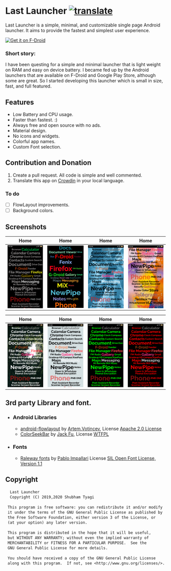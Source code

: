 # Last Launcher  [![translate](https://img.shields.io/badge/Translation-Crowdin-green)](https://crowdin.com/project/last-launcher)

Last Launcher is a simple, minimal, and customizable single page Android launcher. It aims to provide the fastest and simplest user experience.

[<img src="https://f-droid.org/badge/get-it-on.png" alt="Get it on F-Droid" height="50">](https://f-droid.org/packages/io.github.subhamtyagi.lastlauncher/)

### Short story:
I have been questing for a simple and minimal launcher that is light weight on RAM and easy on device battery. I became fed up by the Android launchers that are available on F-Droid and Google Play Store, although some are great. So I started developing this launcher which is small in size, fast, and full featured.

## Features
* Low Battery and CPU usage.
* Faster than fastest. :)
* Always free and open source with no ads.
* Material design.
* No icons and widgets.
* Colorful app names.
* Custom Font selection.


## Contribution and Donation
1. Create a pull request. All code is simple and well commented.
2. Translate this app on [Crowdin](https://crowdin.com/project/last-launcher) in your local language.

### To do
* [ ] FlowLayout improvements.
* [ ] Background colors.

## Screenshots
| Home|Home|Home|Home|
|:-:|:-:|:-:|:-:|
| ![Home](/fastlane/metadata/android/en-US/images/phoneScreenshots/1.png?raw=true "Home")| ![Home](/fastlane/metadata/android/en-US/images/phoneScreenshots/2.jpg?raw=true "Home")|![Home](/fastlane/metadata/android/en-US/images/phoneScreenshots/3.png?raw=true "Home")|![Home](/fastlane/metadata/android/en-US/images/phoneScreenshots/4.png?raw=true )|

| Home|Home|Home|Home|
|:-:|:-:|:-:|:-:|
| ![Home](/fastlane/metadata/android/en-US/images/phoneScreenshots/5.png?raw=true "Home")| ![Home](/fastlane/metadata/android/en-US/images/phoneScreenshots/6.png?raw=true "Home")|![Home](/fastlane/metadata/android/en-US/images/phoneScreenshots/7.png?raw=true "Home")|![Home](/fastlane/metadata/android/en-US/images/phoneScreenshots/8.png?raw=true )|

## 3rd party Library and font.
* ### Android Libraries
  * [android-flowlayout](https://github.com/ApmeM/android-flowlayout) by [Artem.Votincev](https://github.com/ApmeM), License [Apache 2.0 License](http://www.apache.org/licenses/LICENSE-2.0)
  * [ColorSeekBar](https://github.com/rtugeek/ColorSeekBar) by [Jack Fu](https://github.com/rtugeek), License [WTFPL](http://www.wtfpl.net/)
* ### Fonts 
  * [Raleway fonts](https://github.com/impallari/Raleway/) by [Pablo Impallari](https://github.com/impallari) License [SIL Open Font License, Version 1.1](http://scripts.sil.org/OFL)

## Copyright

      Last Launcher
      Copyright (C) 2019,2020 Shubham Tyagi

     This program is free software: you can redistribute it and/or modify
     it under the terms of the GNU General Public License as published by
     the Free Software Foundation, either version 3 of the License, or
     (at your option) any later version.

     This program is distributed in the hope that it will be useful,
     but WITHOUT ANY WARRANTY; without even the implied warranty of
     MERCHANTABILITY or FITNESS FOR A PARTICULAR PURPOSE.  See the
     GNU General Public License for more details.

     You should have received a copy of the GNU General Public License
     along with this program.  If not, see <http://www.gnu.org/licenses/>.
